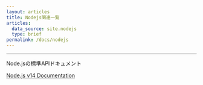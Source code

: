 ```yaml
---
layout: articles
title: Nodejs関連一覧
articles:
  data_source: site.nodejs
  type: brief
permalink: /docs/nodejs
---
```


----

Node.jsの標準APIドキュメント

[Node.js v14 Documentation](https://nodejs.org/docs/latest-v14.x/api/index.html)


